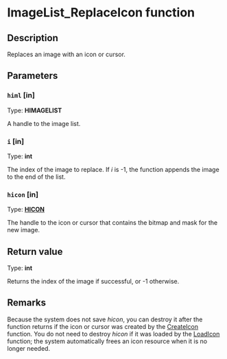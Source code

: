 # ImageList_ReplaceIcon function

## Description

Replaces an image with an icon or cursor.

## Parameters

### `himl` [in]

Type: **HIMAGELIST**

A handle to the image list.

### `i` [in]

Type: **int**

The index of the image to replace. If
*i* is -1, the function appends the image to the end of the list.

### `hicon` [in]

Type: **[HICON](https://learn.microsoft.com/windows/desktop/WinProg/windows-data-types)**

The handle to the icon or cursor that contains the bitmap and mask for the new image.

## Return value

Type: **int**

Returns the index of the image if successful, or -1 otherwise.

## Remarks

Because the system does not save
*hicon*, you can destroy it after the function returns if the icon or cursor was created by the [CreateIcon](https://learn.microsoft.com/windows/desktop/api/winuser/nf-winuser-createicon) function. You do not need to destroy *hicon* if it was loaded by the [LoadIcon](https://learn.microsoft.com/windows/desktop/api/winuser/nf-winuser-loadicona) function; the system automatically frees an icon resource when it is no longer needed.